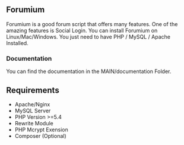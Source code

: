 ## Forumium

Forumium is a good forum script that offers many features. One of the amazing features is Social Login. You can install Forumium on Linux/Mac/Windows. You just need to have PHP / MySQL / Apache Installed.

### Documentation

You can find the documentation in the MAIN/documentation Folder.

## Requirements
<ul>
	<li>Apache/Nginx</li>
	<li>MySQL Server</li>
	<li>PHP Version >=5.4</li>
	<li>Rewrite Module</li>
	<li>PHP Mcrypt Exension</li>
	<li>Composer (Optional)</li>
</ul>